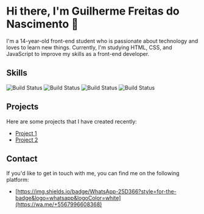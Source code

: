 # Hi there, I'm Guilherme Freitas do Nascimento 👋

I'm a 14-year-old front-end student who is passionate about technology and loves to learn new things. Currently, I'm studying HTML, CSS, and JavaScript to improve my skills as a front-end developer.

## Skills

![Build Status](https://img.shields.io/badge/build-passing-brightgreen)
![Build Status](https://img.shields.io/badge/CSS3-1572B6?style=for-the-badge&logo=css3&logoColor=white)
![Build Status](https://img.shields.io/badge/JavaScript-323330?style=for-the-badge&logo=javascript&logoColor=F7DF1E)
![Build Status](https://img.shields.io/badge/GIT-E44C30?style=for-the-badge&logo=git&logoColor=white)

## Projects

Here are some projects that I have created recently:

- [Project 1](https://github.com/SrFreitass/codelandia-mine)
- [Project 2](https://github.com/SrFreitass/codelandia_foodjp)

## Contact

If you'd like to get in touch with me, you can find me on the following platform:

- [https://img.shields.io/badge/WhatsApp-25D366?style=for-the-badge&logo=whatsapp&logoColor=white](https://wa.me/+5567996608368)
